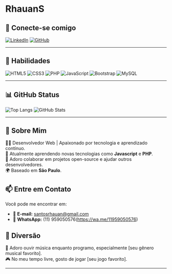 # RhauanS

## 👋 Conecte-se comigo
[![LinkedIn](https://img.shields.io/badge/LinkedIn-0077B5?style=for-the-badge&logo=linkedin&logoColor=cyan)](https://www.linkedin.com/in/rhauan-silva-ba2a49224/)
[![GitHub](https://img.shields.io/badge/GitHub-181717?style=for-the-badge&logo=github&logoColor=white)](https://github.com/RhauanS)


---

## 🚀 Habilidades
![HTML5](https://img.shields.io/badge/HTML5-E34F26?style=for-the-badge&logo=html5&logoColor=white)
![CSS3](https://img.shields.io/badge/CSS3-1572B6?style=for-the-badge&logo=css3&logoColor=white)
![PHP](https://img.shields.io/badge/PHP-777BB4?style=for-the-badge&logo=php&logoColor=white)
![JavaScript](https://img.shields.io/badge/JavaScript-F7DF1E?style=for-the-badge&logo=javascript&logoColor=black)
![Bootstrap](https://img.shields.io/badge/Bootstrap-563D7C?style=for-the-badge&logo=bootstrap&logoColor=white)
![MySQL](https://img.shields.io/badge/MySQL-00000F?style=for-the-badge&logo=mysql&logoColor=white)


---

## 📊 GitHub Status
![Top Langs](https://github-readme-stats-git-masterrstaa-rickstaa.vercel.app/api/top-langs/?username=RhauanS&bg_color=000&border_color=30A3DC&title_color=E94D5F&text_color=FFF)
![GitHub Stats](https://github-readme-stats.vercel.app/api?username=RhauanS&show_icons=true&theme=radical&border_color=30A3DC&bg_color=000&text_color=FFF)

---

## 📝 Sobre Mim
👨‍💻 Desenvolvedor Web | Apaixonado por tecnologia e aprendizado contínuo.  
🌱 Atualmente aprendendo novas tecnologias como **Javascript** e **PHP**.  
💬 Adoro colaborar em projetos open-source e ajudar outros desenvolvedores.  
🌍 Baseado em **São Paulo**.



## 📫 Entre em Contato
Você pode me encontrar em:
- 📧 **E-mail:** santosrhauan@gmail.com
- 📱 **WhatsApp:** (11) 959050576(https://wa.me/11959050576)


## 🎉 Diversão
🎵 Adoro ouvir música enquanto programo, especialmente [seu gênero musical favorito].  
🎮 No meu tempo livre, gosto de jogar [seu jogo favorito].

---
